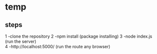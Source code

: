 # temp
steps
-------
1 -clone the repository 
2 -npm install  (package installing)
3 -node index.js   (run the server)  
4 -http://localhost:5000/   (run the route any browser)

